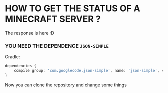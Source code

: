 # HOW TO GET THE STATUS OF A MINECRAFT SERVER ?

The response is here :D

### YOU NEED THE DEPENDENCE `JSON-SIMPLE`

Gradle:
```gradle
dependencies {
    compile group: 'com.googlecode.json-simple', name: 'json-simple', version: '1.1.1'
}
```

Now you can clone the repository and change some things